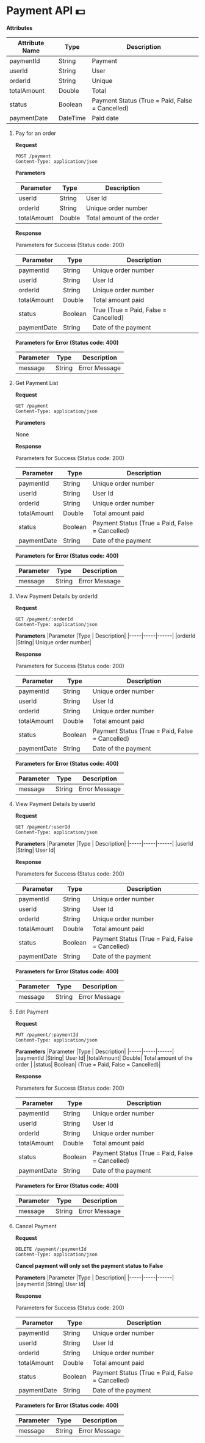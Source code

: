 # Payment API 💵

**Attributes**

|Attribute Name	| Type	| Description|
|---------------|-------|------------|
|paymentId |String|Payment| Id         |
|userId |	String  |	User  |	 Id |
|orderId |	String | Unique | Order Number |
|totalAmount |Double |Total | Amount Paid |
|status	| Boolean |	Payment Status (True = Paid, False = Cancelled) |
|paymentDate |DateTime	|Paid date|


1. Pay for an order

    **Request**
    ```
    POST /payment
    Content-Type: application/json
    ```
    **Parameters**

    |Parameter	|Type |	Description|
    |-----|-----|------|
    |userId	|String|	User Id|
    |orderId|	String|	Unique order number|
    |totalAmount|	Double|	Total amount of the order|

    **Response**

    Parameters for Success (Status code: 200)

    |Parameter	|Type	|Description  |
    |----|----|----|
    |paymentId	|String	|Unique order number|
    |userId	|String	|User Id
    |orderId	|String	|Unique order number
    |totalAmount	|Double	|Total amount paid
    |status	| Boolean	|True (True = Paid, False = Cancelled)
    |paymentDate	|String	|Date of the payment

    **Parameters for Error (Status code: 400)**

    |Parameter	|Type |	Description|
    |-----|-----|------|
    |message	|String|	Error Message|


2. Get Payment List

    **Request**
    ```
    GET /payment
    Content-Type: application/json
    ```
    **Parameters**

    None

    **Response**

    Parameters for Success (Status code: 200)

    |Parameter	|Type	|Description  |
    |----|----|----|
    |paymentId	|String	|Unique order number|
    |userId	|String	|User Id
    |orderId	|String	|Unique order number
    |totalAmount	|Double	|Total amount paid
    |status	|Boolean  |Payment Status (True = Paid, False = Cancelled)
    |paymentDate	|String	|Date of the payment

    **Parameters for Error (Status code: 400)**

    |Parameter	|Type |	Description|
    |-----|-----|------|
    |message	|String|	Error Message|


3. View Payment Details by orderId

    **Request**

    ```
    GET /payment/:orderId
    Content-Type: application/json
    ```

    **Parameters**
    |Parameter	|Type |	Description|
    |-----|-----|------|
    |orderId	|String|	Unique order number|

    **Response**

    Parameters for Success (Status code: 200)

    |Parameter	|Type	|Description  |
    |----|----|----|
    |paymentId	|String	|Unique order number|
    |userId	|String	|User Id
    |orderId	|String	|Unique order number
    |totalAmount	|Double	|Total amount paid
    |status	|Boolean  |Payment Status (True = Paid, False = Cancelled)
    |paymentDate	|String	|Date of the payment

    **Parameters for Error (Status code: 400)**

    |Parameter	|Type |	Description|
    |-----|-----|------|
    |message	|String|	Error Message|


4. View Payment Details by userId

    **Request**

    ```
    GET /payment/:userId
    Content-Type: application/json
    ```

    **Parameters**
    |Parameter	|Type |	Description|
    |-----|-----|------|
    |userId	|String|	User Id|

    **Response**

    Parameters for Success (Status code: 200)

    |Parameter	|Type	|Description  |
    |----|----|----|
    |paymentId	|String	|Unique order number|
    |userId	|String	|User Id
    |orderId	|String	|Unique order number
    |totalAmount	|Double	|Total amount paid
    |status	|Boolean  |Payment Status (True = Paid, False = Cancelled)
    |paymentDate	|String	|Date of the payment

    **Parameters for Error (Status code: 400)**

    |Parameter	|Type |	Description|
    |-----|-----|------|
    |message	|String|	Error Message|

5. Edit Payment

    **Request**

    ```
    PUT /payment/:paymentId
    Content-Type: application/json
    ```

    **Parameters**
    |Parameter	|Type |	Description|
    |-----|-----|------|
    |paymentId	|String|	User Id|
    |totalAmount|	Double|	Total amount of the order |
    |status|	Boolean|	(True = Paid, False = Cancelled)|

    **Response**

    Parameters for Success (Status code: 200)

    |Parameter	|Type	|Description  |
    |----|----|----|
    |paymentId	|String	|Unique order number|
    |userId	|String	|User Id
    |orderId	|String	|Unique order number
    |totalAmount	|Double	|Total amount paid
    |status	|Boolean  |Payment Status (True = Paid, False = Cancelled)
    |paymentDate	|String	|Date of the payment

    **Parameters for Error (Status code: 400)**

    |Parameter	|Type |	Description|
    |-----|-----|------|
    |message	|String|	Error Message|


6. Cancel Payment

    **Request**

    ```
    DELETE /payment/:paymentId
    Content-Type: application/json
    ```

    **Cancel payment will only set the payment status to False**

    **Parameters**
    |Parameter	|Type |	Description|
    |-----|-----|------|
    |paymentId	|String|	User Id|

    **Response**

    Parameters for Success (Status code: 200)

    |Parameter	|Type	|Description  |
    |----|----|----|
    |paymentId	|String	|Unique order number|
    |userId	|String	|User Id
    |orderId	|String	|Unique order number
    |totalAmount	|Double	|Total amount paid
    |status	|Boolean  |Payment Status (True = Paid, False = Cancelled)
    |paymentDate	|String	|Date of the payment

    **Parameters for Error (Status code: 400)**
    
    |Parameter	|Type |	Description|
    |-----|-----|------|
    |message	|String|	Error Message|

